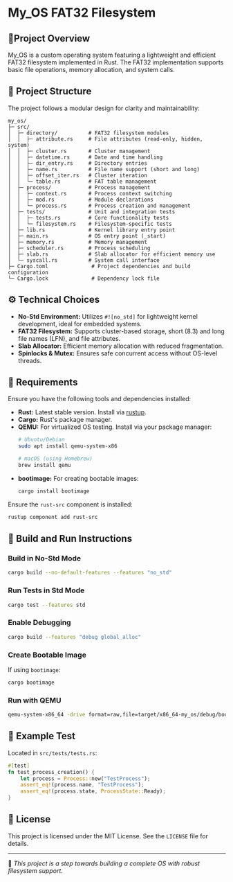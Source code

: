 # My_OS FAT32 Filesystem

## 📖Project Overview
My_OS is a custom operating system featuring a lightweight and efficient FAT32 filesystem implemented in Rust. The FAT32 implementation supports basic file operations, memory allocation, and system calls.

## 📂 Project Structure
The project follows a modular design for clarity and maintainability:

```
my_os/
├─ src/
│  ├─ directory/          # FAT32 filesystem modules
│  │  ├─ attribute.rs     # File attributes (read-only, hidden, system)
│  │  ├─ cluster.rs       # Cluster management
│  │  ├─ datetime.rs      # Date and time handling
│  │  ├─ dir_entry.rs     # Directory entries
│  │  ├─ name.rs          # File name support (short and long)
│  │  ├─ offset_iter.rs   # Cluster iteration
│  │  └─ table.rs         # FAT table management
│  ├─ process/            # Process management
│  │  ├─ context.rs       # Process context switching
│  │  ├─ mod.rs           # Module declarations
│  │  └─ process.rs       # Process creation and management
│  ├─ tests/              # Unit and integration tests
│  │  ├─ tests.rs         # Core functionality tests
│  │  └─ filesystem.rs    # Filesystem-specific tests
│  ├─ lib.rs              # Kernel library entry point
│  ├─ main.rs             # OS entry point (_start)
│  ├─ memory.rs           # Memory management
│  ├─ scheduler.rs        # Process scheduling
│  ├─ slab.rs             # Slab allocator for efficient memory use
│  └─ syscall.rs          # System call interface
├─ Cargo.toml              # Project dependencies and build configuration
└─ Cargo.lock              # Dependency lock file
```

## ⚙️ Technical Choices
- **No-Std Environment:** Utilizes `#![no_std]` for lightweight kernel development, ideal for embedded systems.
- **FAT32 Filesystem:** Supports cluster-based storage, short (8.3) and long file names (LFN), and file attributes.
- **Slab Allocator:** Efficient memory allocation with reduced fragmentation.
- **Spinlocks & Mutex:** Ensures safe concurrent access without OS-level threads.

## 📜 Requirements
Ensure you have the following tools and dependencies installed:

- **Rust:** Latest stable version. Install via [rustup](https://rustup.rs/).
- **Cargo:** Rust's package manager.
- **QEMU:** For virtualized OS testing. Install via your package manager:
  ```bash
  # Ubuntu/Debian
  sudo apt install qemu-system-x86

  # macOS (using Homebrew)
  brew install qemu
  ```
- **bootimage:** For creating bootable images:
  ```bash
  cargo install bootimage
  ```

Ensure the `rust-src` component is installed:
```bash
rustup component add rust-src
```

## 🚀 Build and Run Instructions

### Build in No-Std Mode
```bash
cargo build --no-default-features --features "no_std"
```

### Run Tests in Std Mode
```bash
cargo test --features std
```

### Enable Debugging
```bash
cargo build --features "debug global_alloc"
```

### Create Bootable Image
If using `bootimage`:
```bash
cargo bootimage
```

### Run with QEMU
```bash
qemu-system-x86_64 -drive format=raw,file=target/x86_64-my_os/debug/bootimage-my_os.bin
```

## 🧪 Example Test
Located in `src/tests/tests.rs`:
```rust
#[test]
fn test_process_creation() {
    let process = Process::new("TestProcess");
    assert_eq!(process.name, "TestProcess");
    assert_eq!(process.state, ProcessState::Ready);
}
```


## 📄 License
This project is licensed under the MIT License. See the `LICENSE` file for details.

---

🎯 *This project is a step towards building a complete OS with robust filesystem support.*

